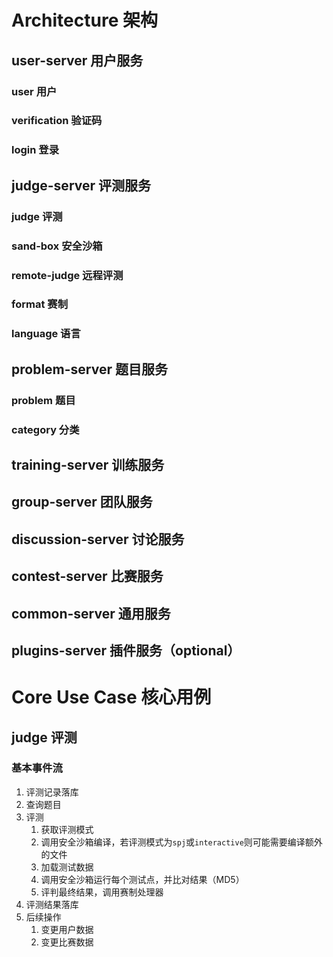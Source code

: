 # **Architecture 架构**

## user-server 用户服务

### user 用户

### verification 验证码

### login 登录

## judge-server 评测服务

### judge 评测

### sand-box 安全沙箱

### remote-judge 远程评测

### format 赛制

### language 语言

## problem-server 题目服务

### problem 题目

### category 分类

## training-server 训练服务

## group-server 团队服务

## discussion-server 讨论服务

## contest-server 比赛服务

## common-server 通用服务

## plugins-server 插件服务（optional）

# **Core Use Case 核心用例**

## judge 评测

### 基本事件流

1. 评测记录落库
2. 查询题目
3. 评测
    1. 获取评测模式
    2. 调用安全沙箱编译，若评测模式为`spj`或`interactive`则可能需要编译额外的文件
    3. 加载测试数据
    4. 调用安全沙箱运行每个测试点，并比对结果（MD5）
    5. 评判最终结果，调用赛制处理器
4. 评测结果落库
5. 后续操作
    1. 变更用户数据
    2. 变更比赛数据



